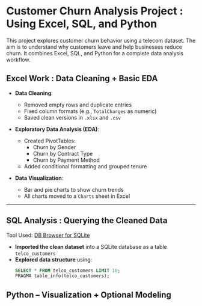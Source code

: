 #  Customer Churn Analysis Project : Using Excel, SQL, and Python
This project explores customer churn behavior using a telecom dataset. The aim is to understand why customers leave and help businesses reduce churn. It combines Excel, SQL, and Python for a complete data analysis workflow.

##  Excel Work : Data Cleaning + Basic EDA

- **Data Cleaning**:
  - Removed empty rows and duplicate entries
  - Fixed column formats (e.g., `TotalCharges` as numeric)
  - Saved clean versions in `.xlsx` and `.csv`

- **Exploratory Data Analysis (EDA)**:
  - Created PivotTables:
    - Churn by Gender
    - Churn by Contract Type
    - Churn by Payment Method
  - Added conditional formatting and grouped tenure

- **Data Visualization**:
  - Bar and pie charts to show churn trends
  - All charts moved to a `Charts` sheet in Excel

---

##  SQL Analysis : Querying the Cleaned Data

 Tool Used: [DB Browser for SQLite](https://sqlitebrowser.org/)

- **Imported the clean dataset** into a SQLite database as a table `telco_customers`
- **Explored data structure** using:
  ```sql
  SELECT * FROM telco_customers LIMIT 10;
  PRAGMA table_info(telco_customers);


 ## Python – Visualization + Optional Modeling




